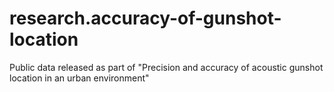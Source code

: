 # research.accuracy-of-gunshot-location
Public data released as part of "Precision and accuracy of acoustic gunshot location in an urban environment"
